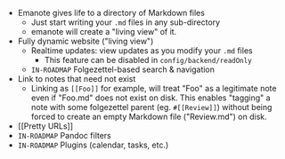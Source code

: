 - Emanote gives life to a directory of Markdown files
  - Just start writing your `.md` files in any sub-directory
  - emanote will create a "living view" of it.
- Fully dynamic website ("living view")
  - Realtime updates: view updates as you modify your `.md` files
    - This feature can be disabled in `config/backend/readOnly`
  - `IN-ROADMAP` Folgezettel-based search & navigation
- Link to notes that need not exist
  - Linking as `[[Foo]]` for example, will treat "Foo" as a legitimate note even if "Foo.md" does not exist on disk. This enables "tagging" a note with some folgezettel parent (eg. `#[[Review]]`) without being forced to create an empty Markdown file ("Review.md") on disk.
- [[Pretty URLs]]
- `IN-ROADMAP` Pandoc filters 
- `IN-ROADMAP` Plugins (calendar, tasks, etc.)